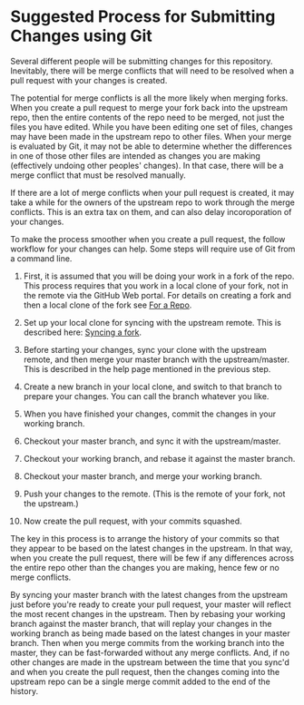 # Suggested Process for Submitting Changes using Git

Several different people will be submitting changes for this repository.
Inevitably, there will be merge conflicts that will need to be resolved when
a pull request with your changes is created.

The potential for merge conflicts is all the more likely when merging forks.
When you create a pull request to merge your fork back into the upstream
repo, then the entire contents of the repo need to be merged, not just the
files you have edited. While you have been editing one set of files, changes
may have been made in the upstream repo to other files. When your merge is
evaluated by Git, it may not be able to determine whether the differences in
one of those other files are intended as changes you are making (effectively
undoing other peoples' changes). In that case, there will be a merge conflict
that must be resolved manually.

If there are a lot of merge conflicts when your pull request is created, it
may take a while for the owners of the upstream repo to work through the merge
conflicts. This is an extra tax on them, and can also delay incoroporation of
your changes. 

To make the process smoother when you create a pull request, the follow workflow
for your changes can help. Some steps will require use of Git from a command
line.

1. First, it is assumed that you will be doing your work in a fork of the repo.
This process requires that you work in a local clone of your fork, not in the
remote via the GitHub Web portal. For details on creating a fork and then a
local clone of the fork see
[For a Repo](https://help.github.com/articles/fork-a-repo/).

2. Set up your local clone for syncing with the upstream remote. This is
described here:
[Syncing a fork](https://help.github.com/articles/syncing-a-fork/).

3. Before starting your changes, sync your clone with the upstream remote, and
then merge your master branch with the upstream/master. This is described in
the help page mentioned in the previous step.

4. Create a new branch in your local clone, and switch to that branch to
prepare your changes. You can call the branch whatever you like.

5. When you have finished your changes, commit the changes in your working
branch.

6. Checkout your master branch, and sync it with the upstream/master.

7. Checkout your working branch, and rebase it against the master branch.

8. Checkout your master branch, and merge your working branch.

9. Push your changes to the remote. (This is the remote of your fork, not the
upstream.)

10. Now create the pull request, with your commits squashed.

The key in this process is to arrange the history of your commits so that they
appear to be based on the latest changes in the upstream. In that way, when you
create the pull request, there will be few if any differences across the entire
repo other than the changes you are making, hence few or no merge conflicts.

By syncing your master branch with the latest changes from the upstream just
before you're ready to create your pull request, your master will reflect the
most recent changes in the upstream. Then by rebasing your working branch
against the master branch, that will replay your changes in the working branch
as being made based on the latest changes in your master branch. Then when
you merge commits from the working branch into the master, they can be
fast-forwarded without any merge conflicts. And, if no other changes are made
in the upstream between the time that you sync'd and when you create the pull
request, then the changes coming into the upstream repo can be a single merge
commit added to the end of the history.